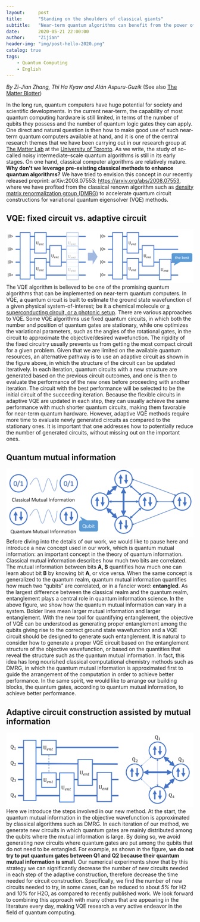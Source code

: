 ```yaml
---
layout:     post
title:      "Standing on the shoulders of classical giants"
subtitle:	"Near-term quantum algorithms can benefit from the power of classical algorithms"
date:       2020-05-21 22:00:00
author:     "Zijian"
header-img: "img/post-hello-2020.png"
catalog: true
tags:
    - Quantum Computing	
	- English
---
```


*By Zi-Jian Zhang, Thi Ha Kyaw and Alán Aspuru-Guzik*  (See also [The Matter Blotter](https://aspuru.substack.com/p/standing-in-the-shoulder-of-giants))

In the long run, quantum computers have huge potential for society and scientific developments. In the current near-term, the capability of most quantum computing hardware is still limited, in terms of the number of qubits they possess and the number of quantum logic gates they can apply. One direct and natural question is then how to make good use of such near-term quantum computers available at hand, and it is one of the central research themes that we have been carrying out in our research group at [The Matter Lab](https://matter.toronto.edu) at the [University of Toronto](http://www.utoronto.ca).
As we write, the study of so-called noisy intermediate-scale quantum algorithms is still in its early stages. On one hand, classical computer algorithms are relatively mature. **Why don't we leverage pre-existing classical methods to enhance quantum algorithms?** We have tried to envision this concept in our recently released preprint: arXiv:2008.07553: https://arxiv.org/abs/2008.07553, where we have profited from the classical renown algorithm such as [density matrix renormalization group (DMRG)](https://en.wikipedia.org/wiki/Density_matrix_renormalization_group) to accelerate quantum circuit constructions for variational quantum eigensolver (VQE) methods.

## VQE: fixed circuit vs. adaptive circuit

![img](\img\post_2020\MuVQE\pic1.png)
The VQE algorithm is believed to be one of the promising quantum algorithms that can be implemented on near-term quantum computers. In VQE, a quantum circuit is built to estimate the ground state wavefunction of a given physical system-of-interest; be it a chemical molecule or [a superconducting circuit, or a photonic setup](https://aspuru.substack.com/p/designing-quantum-hardware-with-quantum). There are various approaches to VQE. Some VQE algorithms use fixed quantum circuits, in which both the number and position of quantum gates are stationary, while one optimizes the variational parameters, such as the angles of the rotational gates, in the circuit to approximate the objective/desired wavefunction. The rigidity of the fixed circuitry usually prevents us from getting the most compact circuit for a given problem. Given that we are limited on the available quantum resources, an alternative pathway is to use an adaptive circuit as shown in the figure above, in which the structure of the circuit can be updated iteratively. In each iteration, quantum circuits with a new structure are generated based on the previous circuit outcomes, and one is then to evaluate the performance of the new ones before proceeding with another iteration. The circuit with the best performance will be selected to be the initial circuit of the succeeding iteration. Because the flexible circuits in adaptive VQE are updated in each step, they can usually achieve the same performance with much shorter quantum circuits, making them favorable for near-term quantum hardware. However, adaptive VQE methods require more time to evaluate newly generated circuits as compared to the stationary ones. It is important that one addresses how to potentially reduce the number of generated circuits, without missing out on the important ones.

## Quantum mutual information

![img](\img\post_2020\MuVQE\pic2.png)
Before diving into the details of our work, we would like to pause here and introduce a new concept used in our work, which is quantum mutual information: an important concept in the theory of quantum information. Classical mutual information describes how much two bits are correlated. The mutual information between bits **A, B** quantifies how much one can learn about bit **B** by knowing bit **A**, or vice versa. When the same concept is generalized to the quantum realm, quantum mutual information quantifies how much two “qubits” are correlated, or in a fancier word: **entangled**. As the largest difference between the classical realm and the quantum realm, entanglement plays a central role in quantum information science. In the above figure, we show how the quantum mutual information can vary in a system. Bolder lines mean larger mutual information and larger entanglement. With the new tool for quantifying entanglement, the objective of VQE can be understood as generating proper entanglement among the qubits giving rise to the correct ground state wavefunction and a VQE circuit should be designed to generate such entanglement. It is natural to consider how to generate a proper VQE circuit based on the entanglement structure of the objective wavefunction, or based on the quantities that reveal the structure such as the quantum mutual information. In fact, this idea has long nourished classical computational chemistry methods such as DMRG, in which the quantum mutual information is approximated first to guide the arrangement of the computation in order to achieve better performance. In the same spirit, we would like to arrange our building blocks, the quantum gates, according to quantum mutual information, to achieve better performance.

## Adaptive circuit construction assisted by mutual information

![img](\img\post_2020\MuVQE\pic3.png)
Here we introduce the steps involved in our new method. At the start, the quantum mutual information in the objective wavefunction is approximated by classical algorithms such as DMRG. In each iteration of our method, we generate new circuits in which quantum gates are mainly distributed among the qubits where the mutual information is large. By doing so, we avoid generating new circuits where quantum gates are put among the qubits that do not need to be entangled. For example, as shown in the figure, **we do not try to put quantum gates between Q1 and Q2 because their quantum mutual information is small.** Our numerical experiments show that by this strategy we can significantly decrease the number of new circuits needed in each step of the adaptive construction, therefore decrease the time needed for circuit construction. Specifically, we find the number of new circuits needed to try, in some cases, can be reduced to about *5%* for H2 and *10%* for H2O, as compared to recently published work.
We look forward to combining this approach with many others that are appearing in the literature every day, making VQE research a very active endeavor in the field of quantum computing.